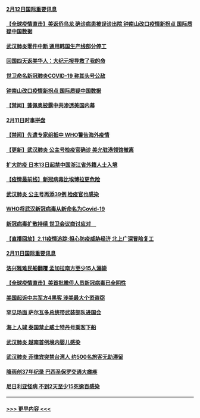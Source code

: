 #### [2月12日国际重要讯息](../pages/prog202/a102775437.md?t=02122055) 
#### [【全球疫情直击】美返侨乌龙 确诊病患被误诊出院 钟南山改口疫情新拐点 国际质疑中国数据](../pages/prog202/a102775378.md?t=02122055) 
#### [武汉肺炎零件中断 通用韩国生产线部分停工](../pages/prog202/a102775365.md?t=02122055) 
#### [回国四天返美华人：大纪元报导救了我的命](../pages/prog202/a102775342.md?t=02122055) 
#### [世卫命名新冠肺炎COVID-19 称其头号公敌](../pages/prog202/a102775196.md?t=02122055) 
#### [钟南山改口疫情新拐点 国际质疑中国数据](../pages/prog202/a102775178.md?t=02122055) 
#### [【禁闻】蓬佩奥披露中共渗透美国内幕](../pages/prog202/a102775129.md?t=02122055) 
#### [2月11日时事拼盘](../pages/prog202/a102775140.md?t=02122055) 
#### [【禁闻】先遣专家组抵中 WHO警告海外疫情](../pages/prog202/a102775112.md?t=02122055) 
#### [【更新】武汉肺炎 公主号检疫官确诊 美允驻港领馆撤离](../pages/prog202/a102770740.md?t=02122055) 
#### [扩大防疫 日本13日起禁中国浙江省外籍人士入境](../pages/prog202/a102775051.md?t=02122055) 
#### [【疫情最前线】新冠病毒比埃博拉更危险](../pages/prog202/a102775043.md?t=02122055) 
#### [武汉肺炎 公主号再添39例 检疫官也感染](../pages/prog202/a102775031.md?t=02122055) 
#### [WHO将武汉新冠病毒从新命名为Covid-19](../pages/prog202/a102774891.md?t=02122055) 
#### [新冠病毒扩散持续 世卫会议商讨应对　](../pages/prog202/a102774850.md?t=02122055) 
#### [【直播回放】2.11疫情追踪:担心防疫威胁经济 北上广深冒险复工](../pages/prog202/a102774741.md?t=02122055) 
#### [2月11日国际重要讯息](../pages/prog202/a102774621.md?t=02122055) 
#### [洛兴雅难民船翻覆 孟加拉南方至少15人溺毙](../pages/prog202/a102774586.md?t=02122055) 
#### [【全球疫情直击】美首批撤侨人员新冠病毒已全阴性](../pages/prog202/a102774523.md?t=02122055) 
#### [美国起诉中共军方4黑客 涉美最大个资盗窃](../pages/prog202/a102774508.md?t=02122055) 
#### [罕见场面  萨尔瓦多总统带武装部队进国会](../pages/prog202/a102774494.md?t=02122055) 
#### [海上人球 泰国禁止威士特丹号乘客下船](../pages/prog202/a102774384.md?t=02122055) 
#### [武汉肺炎 越南首例境内婴儿感染](../pages/prog202/a102774365.md?t=02122055) 
#### [武汉肺炎 菲律宾突禁台湾人 约500名旅客无助滞留](../pages/prog202/a102774288.md?t=02122055) 
#### [降雨创37年纪录 巴西圣保罗交通大瘫痪](../pages/prog202/a102774273.md?t=02122055) 
#### [尼日利亚怪病 不到2天至少15死逾百感染](../pages/prog202/a102774260.md?t=02122055) 

----
#### [ >>> 更早内容 <<< ](../indexes/prog202-earlier.md)
